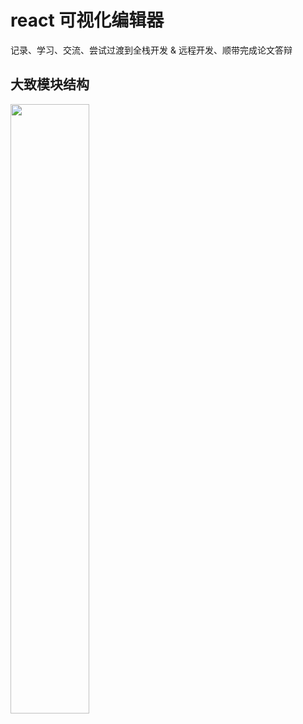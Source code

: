 # react 可视化编辑器

记录、学习、交流、尝试过渡到全栈开发 & 远程开发、顺带完成论文答辩

## 大致模块结构

<img src="https://user-images.githubusercontent.com/21041458/222658758-33c4bae4-b447-4849-ae4d-a28128b58cdb.png" width="50%">
